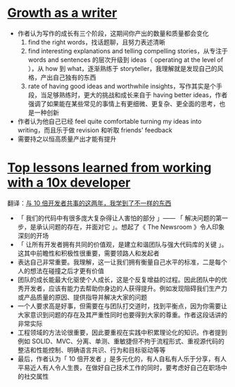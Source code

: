 # [Growth as a writer](https://linus.coffee/note/writing-growth/)

- 作者认为写作的成长有三个阶段，这期间你产出的数量和质量都会变化
    1. find the right words，找话题聊，且努力表述清晰
    1. find interesting explanations and telling compelling stories，从专注于 words and sentences 的层次升级到 ideas（ operating at the level of ），从 how 到 what，逐渐熟练于 storyteller，我理解就是发现自己的风格，产出自己独有的东西
    1. rate of having good ideas and worthwhile insights，写作其实是个手段，当足够熟练时，更大的挑战和成长来自于 having better ideas，作者强调了如果能在某些常见的事情上有更细微、更复杂、更全面的思考，也是一种创新
- 作者认为他自己已经 feel quite comfortable turning my ideas into writing，而且乐于做 revision 和听取 friends' feedback
- 需要持之以恒高质量产出才能有提升

# [Top lessons learned from working with a 10x developer](https://levelup.gitconnected.com/top-lessons-learned-from-working-with-a-10x-developer-51de12383e25)

翻译：[与 10 倍开发者共事的这两年，我学到了不一样的东西](https://mp.weixin.qq.com/s/f8kp66wHqXCk5Rme862LGA)

- 「 我们的代码中有很多庞大复杂得让人害怕的部分 」—— 「 解决问题的第一步，是承认问题的存在，并面对它 」。想起了《 The Newsroom 》令人印象深刻的开场
- 「 让所有开发者拥有共同的价值观，是建立和谐团队与强大代码库的关键 」。这其中前瞻性和积极性很重要，需要领路人和发起者
- 表达自己非常重要。我理解，这一让我们拥有衡量自己水平的标准，二是每个人的想法在碰撞之后才更有价值
- 团队的成长能最大化驱使个人成长，这是个反复增益的过程。因此团队中的优秀开发者，应该有能力去帮助你身边的人获得提升。例如发现阻碍我们生产力或产品质量的原因、提供指导并解决大家的问题
- 一个人要求高是好事，但需要在与团队打交道时，找到平衡点，因为你需要让大家意识到问题的存在及其严重性同时也要得到大家的尊重。作者这段话讲的非常实际
- 工程领域的方法论很重要，因此要重视在实践中积累理论化的知识。作者提到例如 SOLID、MVC、分离、单测、重敏捷但不拘于流程形式、重视源代码的整洁和性能控制、明确语言共识、行为和目标驱动等等
- 最后，作者认为「 10 倍开发者 」是多元化的，有人自私有人乐于分享，有人平易近人有人令人生畏，在做好自己技术工作的同时，要考虑好自己在职场中的社交属性 
